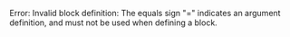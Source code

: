 
Error: Invalid block definition: The equals sign "=" indicates an argument definition, and must not be used when defining a block.
